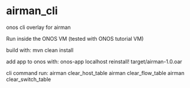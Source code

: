 # airman_cli
onos cli overlay for airman

Run inside the ONOS VM (tested with ONOS tutorial VM)

build with:
mvn clean install

add app to onos with:
onos-app localhost reinstall! target/airman-1.0.oar

cli command run:
airman clear_host_table
airman clear_flow_table
airman clear_switch_table

